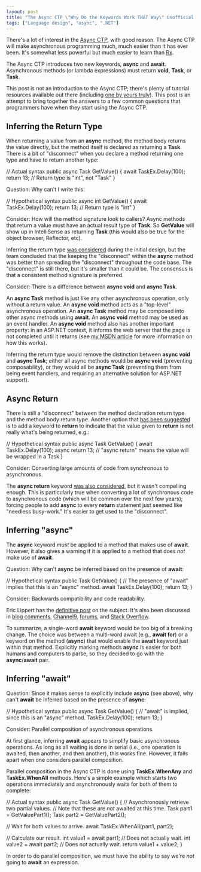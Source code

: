 ```yaml
---
layout: post
title: "The Async CTP \"Why Do the Keywords Work THAT Way\" Unofficial FAQ"
tags: ["Language design", "async", ".NET"]
---
```



There's a lot of interest in the [Async CTP](http://msdn.microsoft.com/en-US/vstudio/async), with good reason. The Async CTP will make asynchronous programming much, much easier than it has ever been. It's somewhat less powerful but much easier to learn than [Rx](http://msdn.microsoft.com/en-us/data/gg577609).





The Async CTP introduces two new keywords, **async** and **await**. Asynchronous methods (or lambda expressions) must return **void**, **Task**, or **Task<TResult>**.





This post is not an introduction to the Async CTP; there's plenty of tutorial resources available out there (including [one by yours truly](http://blog.stephencleary.com/2012/02/async-and-await.html)). This post is an attempt to bring together the answers to a few common questions that programmers have when they start using the Async CTP.



## Inferring the Return Type



When returning a value from an **async** method, the method body returns the value directly, but the method itself is declared as returning a **Task<TResult>**. There is a bit of "disconnect" when you declare a method returning one type and have to return another type:




// Actual syntax
public async Task<int> GetValue()
{
  await TaskEx.Delay(100);
  return 13; // Return type is "int", not "Task<int>"
}




Question: Why can't I write this:




// Hypothetical syntax
public async int GetValue()
{
  await TaskEx.Delay(100);
  return 13; // Return type is "int"
}




Consider: How will the method signature look to callers? Async methods that return a value must have an actual result type of **Task<TResult>**. So **GetValue** will show up in IntelliSense as returning **Task<TResult>** (this would also be true for the object browser, Reflector, etc).





Inferring the return type [was considered](http://social.msdn.microsoft.com/Forums/en-US/async/thread/0ee0af6a-3034-4ac3-aa82-cb6bd62a9ab9#8d1826a5-d603-4b74-8c64-2a9b32d6af24) during the initial design, but the team concluded that the keeping the "disconnect" within the **async** method was better than spreading the "disconnect" throughout the code base. The "disconnect" is still there, but it's smaller than it could be. The consensus is that a consistent method signature is preferred.





Consider: There is a difference between **async void** and **async Task**.





An **async Task** method is just like any other asynchronous operation, only without a return value. An **async void** method acts as a "top-level" asynchronous operation. An **async Task** method may be composed into other async methods using **await**. An **async void** method may be used as an event handler. An **async void** method also has another important property: in an ASP.NET context, it informs the web server that the page is not completed until it returns (see [my MSDN article](http://msdn.microsoft.com/en-us/magazine/gg598924.aspx) for more information on how this works).





Inferring the return type would remove the distinction between **async void** and **async Task**; either all async methods would be **async void** (preventing composability), or they would all be **async Task** (preventing them from being event handlers, and requiring an alternative solution for ASP.NET support).



## Async Return



There is still a "disconnect" between the method declaration return type and the method body return type. Another option that [has been suggested](http://gauravsmathur.wordpress.com/2010/11/04/something-wrong-with-async-await-and-the-tasktask/) is to add a keyword to **return** to indicate that the value given to **return** is not really what's being returned, e.g.:




// Hypothetical syntax
public async Task<int> GetValue()
{
  await TaskEx.Delay(100);
  async return 13; // "async return" means the value will be wrapped in a Task
}




Consider: Converting large amounts of code from synchronous to asynchronous.





The **async return** keyword [was also considered](http://social.msdn.microsoft.com/Forums/en-US/async/thread/75493675-4a39-4958-a493-ad8a96f8a19d), but it wasn't compelling enough. This is particularly true when converting a lot of synchronous code to asynchronous code (which will be common over the next few years); forcing people to add **async** to every **return** statement just seemed like "needless busy-work." It's easier to get used to the "disconnect".



## Inferring "async"



The **async** keyword _must_ be applied to a method that makes use of **await**. However, it also gives a warning if it is applied to a method that does _not_ make use of **await**.





Question: Why can't **async** be inferred based on the presence of **await**:




// Hypothetical syntax
public Task<int> GetValue()
{
  // The presence of "await" implies that this is an "async" method.
  await TaskEx.Delay(100);
  return 13;
}




Consider: Backwards compatibility and code readability.





Eric Lippert has the [definitive post](http://blogs.msdn.com/b/ericlippert/archive/2010/11/11/whither-async.aspx) on the subject. It's also been discussed in [blog comments](http://blogs.msdn.com/b/ericlippert/archive/2010/10/29/asynchronous-programming-in-c-5-0-part-two-whence-await.aspx), [Channel9](http://channel9.msdn.com/Forums/Coffeehouse/Why-is-the-async-keyword-needed), [forums](http://social.msdn.microsoft.com/Forums/en-US/async/thread/75493675-4a39-4958-a493-ad8a96f8a19d), and [Stack Overflow](http://stackoverflow.com/questions/9225748/why-does-the-async-keyword-exist).





To summarize, a single-word **await** keyword would be too big of a breaking change. The choice was between a multi-word await (e.g., **await for**) or a keyword on the method (**async**) that would enable the **await** keyword just within that method. Explicitly marking methods **async** is easier for both humans and computers to parse, so they decided to go with the **async**/**await** pair.



## Inferring "await"



Question: Since it makes sense to explicitly include **async** (see above), why can't **await** be inferred based on the presence of **async**:




// Hypothetical syntax
public async Task<int> GetValue()
{
  // "await" is implied, since this is an "async" method.
  TaskEx.Delay(100);
  return 13;
}




Consider: Parallel composition of asynchronous operations.





At first glance, inferring **await** appears to simplify basic asynchronous operations. As long as all waiting is done in serial (i.e., one operation is awaited, then another, and then another), this works fine. However, it falls apart when one considers parallel composition.





Parallel composition in the Async CTP is done using **TaskEx.WhenAny** and **TaskEx.WhenAll** methods. Here's a simple example which starts two operations immediately and asynchronously waits for both of them to complete:




// Actual syntax
public async Task<int> GetValue()
{
  // Asynchronously retrieve two partial values.
  // Note that these are *not* awaited at this time.
  Task<int> part1 = GetValuePart1();
  Task<int> part2 = GetValuePart2();

  // Wait for both values to arrive.
  await TaskEx.WhenAll(part1, part2);

  // Calculate our result.
  int value1 = await part1; // Does not actually wait.
  int value2 = await part2; // Does not actually wait.
  return value1 + value2;
}




In order to do parallel composition, we must have the ability to say we're _not_ going to **await** an expression.

